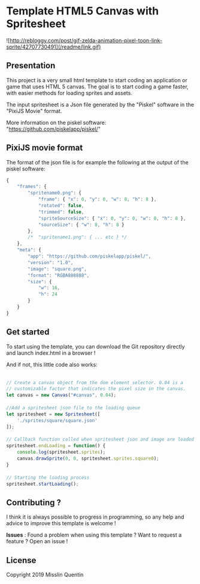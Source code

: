 # Template HTML5 Canvas with Spritesheet

![http://rebloggy.com/post/gif-zelda-animation-pixel-toon-link-sprite/42707730491](/readme/link.gif)

## Presentation
This project is a very small html template to start coding an application or game that uses HTML 5 canvas. The goal is to start coding a game faster, with easier methods for loading sprites and assets.


The input spritesheet is a Json file generated by the "Piskel" software in the "PixiJS Movie" format.

More information on the piskel software: "https://github.com/piskelapp/piskel/"
 

## PixiJS movie format
The format of the json file is for example the following at the output of the piskel software:

```javascript
{
    "frames": {
        "spritename0.png": {
            "frame": { "x": 0, "y": 0, "w": 8, "h": 8 },
            "rotated": false,
            "trimmed": false,
            "spriteSourceSize": { "x": 0, "y": 0, "w": 8, "h": 8 },
            "sourceSize": { "w": 8, "h": 8 }
        },
        /*  "spritename1.png": { ... etc } */
    },
    "meta": {
        "app": "https://github.com/piskelapp/piskel/",
        "version": "1.0",
        "image": "square.png",
        "format": "RGBA888888",
        "size": {
            "w": 16,
            "h": 24
        }
    }
}
```

## Get started

To start using the template, you can download the Git repository directly and launch index.html in a browser !

And if not, this little code also works:

```javascript

// Create a canvas object from the dom element selector. 0.04 is a
// customizable factor that indicates the pixel size in the canvas.
let canvas = new Canvas("#canvas", 0.04);

//Add a spritesheet json file to the loading queue
let spritesheet = new Spritesheet([
    './sprites/square/square.json'
]);

// Callback function called when spritesheet json and image are loaded
spritesheet.endLoading = function() {
    console.log(spritesheet.sprites);
    canvas.drawSprite(0, 0, spritesheet.sprites.square0);
}

// Starting the loading process
spritesheet.startLoading();

``` 
## Contributing ?
I think it is always possible to progress in programming, so any help and advice to improve this template is welcome !

__Issues__ : Found a problem when using this template ? Want to request a feature ? Open an issue !

## License
Copyright 2019 Misslin Quentin
